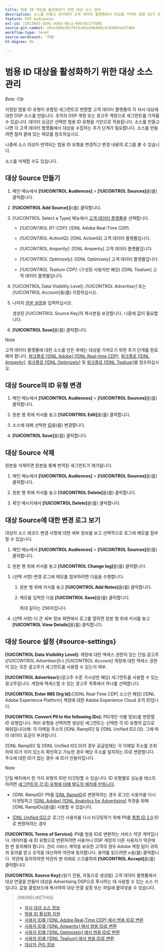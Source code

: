 ```yaml
---
title: 범용 ID 대상을 활성화하기 위한 대상 소스 관리
description: 소스를 만들고 관리하여 고객 데이터 플랫폼에서 대상을 가져와 범용 ID가 포함된 세그먼트로 변환하는 방법에 대해 알아봅니다.
feature: DSP Audiences
exl-id: 728130d7-d19c-4d5d-9bca-695f8c17f89b
source-git-commit: e9ce180e302f619c85a3d6db813c83903e437d04
workflow-type: tm+mt
source-wordcount: '758'
ht-degree: 0%

---
```


# 범용 ID 대상을 활성화하기 위한 대상 소스 관리

*Beta 기능*

지정된 범용 ID 유형이 포함된 세그먼트로 변환할 고객 데이터 플랫폼의 각 자사 대상에 대한 DSP 소스를 만듭니다. 조직의 DSP 계정 또는 광고주 계정으로 세그먼트를 가져올 수 있습니다. 데이터 요금은 선택한 범용 ID 유형을 기반으로 적용됩니다. 소스를 만들고 나면 각 고객 데이터 플랫폼에서 대상을 수집하는 추가 단계가 필요합니다. 소스를 만들려면 절차 끝에 있는 메모를 참조하십시오.

나중에 소스 대상이 번역되는 범용 ID 유형을 변경하고 변경 내용의 로그를 볼 수 있습니다.

소스를 삭제할 수도 있습니다.

## 대상 Source 만들기

<!-- Not sure about this

You can create one source for each combination of universal ID partner and data visibility level.

-->

1. 메인 메뉴에서 **[!UICONTROL Audiences]** > **[!UICONTROL Sources]**&#x200B;을(를) 클릭합니다.

1. **[!UICONTROL Add Source]**&#x200B;을(를) 클릭합니다.

1. [!UICONTROL Select a Type] 메뉴에서 [고객 데이터 플랫폼](source-about.md)을 선택합니다.

   * *[!UICONTROL RT-CDP]*: [!DNL Adobe Real-Time CDP].

   * *[!UICONTROL ActionIQ]*: [!DNL ActionIQ] 고객 데이터 플랫폼입니다.

   * *[!UICONTROL Amperity]*: [!DNL Amperity] 고객 데이터 플랫폼입니다.

   * *[!UICONTROL Optimizely]*: [!DNL Optimizely] 고객 데이터 플랫폼입니다.

   * *[!UICONTROL Tealium CDP]*: (구성된 사용자만 해당) [!DNL Tealium] 고객 데이터 플랫폼입니다.

1. [!UICONTROL Data Visibility Level]: *[!UICONTROL Advertiser]* 또는 *[!UICONTROL Account]*&#x200B;을(를) 지정하십시오.

1. 나머지 [원본 설정](#source-settings)을 입력하십시오.

   생성된 [!UICONTROL Source Key]의 복사본을 보관합니다. 나중에 값이 필요합니다.

1. **[!UICONTROL Save]**&#x200B;을(를) 클릭합니다.

>[!NOTE]
>
>고객 데이터 플랫폼에 대한 소스를 만든 후에는 대상을 가져오기 위한 추가 단계를 완료해야 합니다. [워크플로  [!DNL Adobe] [!DNL Real-time CDP]](source-adobe-rtcdp.md),<!-- the [workflow for [!DNL ActionIQ]](source-actioniq.md), --> [워크플로 [!DNL Amperity]](source-amperity.md), [워크플로 [!DNL Optimizely]](source-optimizely.md) 및 [워크플로 [!DNL Tealium]](source-tealium.md)를 참조하십시오.

## 대상 Source의 ID 유형 변경

<!-- Clarify this:
All changes to universal IDs translated from the source are applied after you save the the source record. For example, if a new ID is added, any hashed email addresses shared before making the changes aren't converted. Similarly, if an ID is removed, we don't delete any historical data from the segments shared through the source.

OR 

All changes to universal IDs translated from the source are applied after you save the the source record. For example, if you add a new ID type, then we convert hashed email addresses shared before making the changes to the new ID type. Similarly, if you remove an ID type, then we delete any historical IDs of that type from the segments shared through the source.

-->

1. 메인 메뉴에서 **[!UICONTROL Audiences]** > **[!UICONTROL Sources]**&#x200B;을(를) 클릭합니다.

1. 원본 행 위에 커서를 놓고 **[!UICONTROL Edit]**&#x200B;을(를) 클릭합니다.

1. 소스에 대해 선택한 [ID](#source-settings)을(를) 변경합니다.

1. **[!UICONTROL Save]**&#x200B;을(를) 클릭합니다.

## 대상 Source 삭제

원본을 삭제하면 원본을 통해 번역된 세그먼트가 제거됩니다.<!-- Will performance data for the segment still be available in any types of reports?  If yes, which? -->

1. 메인 메뉴에서 **[!UICONTROL Audiences]** > **[!UICONTROL Sources]**&#x200B;을(를) 클릭합니다.

1. 원본 행 위에 커서를 놓고 **[!UICONTROL Delete]**&#x200B;을(를) 클릭합니다.

1. 확인 메시지에서 **[!UICONTROL Delete]**&#x200B;을(를) 클릭합니다.

## 대상 Source에 대한 변경 로그 보기

대상자 소스 레코드 변경 사항에 대한 세부 정보를 보고 선택적으로 로그에 메모를 첨부할 수 있습니다.

1. 메인 메뉴에서 **[!UICONTROL Audiences]** > **[!UICONTROL Sources]**&#x200B;을(를) 클릭합니다.

1. 원본 행 위에 커서를 놓고 **[!UICONTROL Change log]**&#x200B;을(를) 클릭합니다.

1. (선택 사항) 변경 로그에 메모를 첨부하려면 다음을 수행합니다.

   1. 원본 행 위에 커서를 놓고 **[!UICONTROL Add Notes]**&#x200B;을(를) 클릭합니다.

   1. 메모를 입력한 다음 **[!UICONTROL Save]**&#x200B;을(를) 클릭합니다.

      최대 길이는 256자입니다.

1. (선택 사항) 더 큰 세부 정보 화면에서 로그를 열려면 원본 행 위에 커서를 놓고 **[!UICONTROL View Details]**&#x200B;을(를) 클릭합니다.

## 대상 Source 설정 {#source-settings}

**[!UICONTROL Data Visibility Level]:** 계정에 대한 액세스 권한이 있는 단일 광고주(*[!UICONTROL Advertiser]*)나 *[!UICONTROL Account]* 계정에 대한 액세스 권한이 있는 모든 광고주가 세그먼트를 사용할 수 있는지 여부.

**[!UICONTROL Advertiser]:**(광고주 수준 가시성만 해당) 세그먼트를 사용할 수 있는 광고주입니다. 계정에 액세스할 수 있는 광고주 목록에서 하나를 선택합니다.

**[!UICONTROL Enter IMS Org Id]:**([!DNL Real-Time CDP] 소스만 해당) [!DNL Adobe Experience Platform] 계정에 대한 Adobe Experience Cloud 조직 ID입니다.

**[!UICONTROL Convert PII to the following IDs]:** PII(개인 식별 정보)를 변환할 ID 유형입니다. 여러 유형을 선택하면 생성된 세그먼트는 선택한 각 ID 유형의 값으로 채워집니다(예: 각 이메일 주소의 [!DNL RampID] 및 [!DNL Unified ID2.0]). 그에 따라 데이터 요금이 부과됩니다.

[!DNL RampID] 및 [!DNL Unified ID2.0]의 경우 공급업체는 각 이메일 주소를 조회하여 ID가 이미 있는지 확인하고 가능한 경우 해당 주소를 일치하는 ID로 변환합니다. 주소에 대한 ID가 없는 경우 새 ID가 만들어집니다.

>[!NOTE]
>
>단일 배치에서 한 가지 유형의 ID만 타깃팅할 수 있습니다. ID 유형별로 성능을 테스트하려면 [세그먼트의 각 ID 유형에 대해 별도의 배치를 만듭니다](/help/dsp/campaign-management/placements/placement-create.md).

* *[!DNL RampID]:* PII를 [!DNL RampID](으)로 변환하려는 경우 로그인 사용자를 다시 타겟팅하고 [[!DNL Adobe] [!DNL Analytics for Advertising]](/help/integrations/analytics/overview.md) 측정을 위해 [!DNL RampIDs]을(를) 사용할 수 있습니다.

* *[!DNL Unified ID2.0](Beta):* 로그인 사용자를 다시 타깃팅하기 위해 PII를 [통합 ID 2.0](https://unifiedid.com) ID로 변환하려는 경우

<!-- Later
* *[!DNL ID5] (Beta):* To convert PII to an [!DNL ID5] ID. You can use [!DNL ID5] IDs for retargeting logging-in users and for [[!DNL Adobe] [!DNL Analytics for Advertising]](/help/integrations/analytics/overview.md) measurement.

-->

**[!UICONTROL Terms of Service]:** PII를 범용 ID로 변환하는 서비스 약관 계약입니다. 데이터를 새 ID 유형으로 변환하려면 사용자나 DSP 계정의 다른 사용자가 약관에 한 번 동의해야 합니다. 관리 서비스 계약을 보유한 고객의 경우 Adobe 계정 팀이 귀하의 동의를 받고 조직을 대신하여 약관에 동의합니다. 용어를 읽으려면 **>**&#x200B;을(를) 클릭합니다. 약관에 동의하려면 약관의 맨 아래로 스크롤하여 **[!UICONTROL Accept]**&#x200B;을(를) 클릭합니다.

**[!UICONTROL Source Key]:**(읽기 전용, 자동으로 생성됨) 고객 데이터 플랫폼에서 대상 연결을 만들어 대상을 Advertising DSP으로 푸시하는 데 사용할 수 있는 소스 키입니다. 값을 클립보드에 복사하여 대상 연결 설정 또는 파일에 붙여넣을 수 있습니다.

>[!MORELIKETHIS]
>
>* [자사 대상 소스 정보](source-about.md)
>* [범용 ID 활성화 지원](/help/dsp/audiences/universal-ids.md)
>* [사용자 ID를  [!DNL Adobe Real-Time CDP] 에서 범용 ID로 변환](/help/dsp/audiences/sources/source-adobe-rtcdp.md)
>* [사용자 ID를  [!DNL Amperity] 에서 범용 ID로 변환](/help/dsp/audiences/sources/source-amperity.md)
>* [사용자 ID를  [!DNL Optimizely] 에서 범용 ID로 변환](/help/dsp/audiences/sources/source-optimizely.md)
>* [사용자 ID를  [!DNL Tealium] 에서 범용 ID로 변환](/help/dsp/audiences/sources/source-tealium.md)
>* [대상자 관리 정보](/help/dsp/audiences/audience-about.md)
